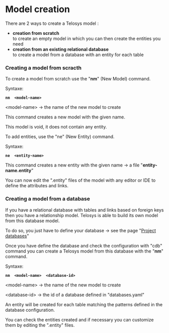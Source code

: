 # Model creation

There are 2 ways to create a Telosys model :&#x20;

* **creation from scratch** \
  to create an empty model in which you can then create the entities you need&#x20;
* **creation from an existing relational database** \
  to create a model from a database with an entity for each table



### Creating a model from scracth&#x20;

To create a model from scratch use the "**nm**" (New Model) command.

Syntaxe:

**`nm  <model-name>`**&#x20;

&#x20;     \<model-name>   -> the name of the new model to create

This command creates a new model with the given name.

This model is void, it does not contain any entity.

To add entities, use the "ne" (New Entity) command.

Syntaxe:

**`ne  <entity-name>`**&#x20;

This command creates a new entity with the given name -> a file "**entity-name.entity**"

You can now edit the ".entity" files of the model with any editor or IDE to define the attributes and links.



### Creating a model from a database

If you have a relational database with tables and links based on foreign keys then you have a relationship model.  Telosys is able to build its own model from this  database model.

To do so, you just have to define your database -> see the page "[Project databases](../project-databases.md)"

Once you have define the database and check the configuration with "cdb" command you can create a Telosys model from this database with the "**nm**" command.

Syntaxe:

**`nm  <model-name>  <database-id>`**

&#x20;     \<model-name>   -> the name of the new model to create

&#x20;     \<database-id>   -> the id of a database defined in "databases.yaml"

An entity will be created for each table matching the patterns defined in the database configuration.

You can check the entities created and if necessary you can customize them by editing the ".entity" files.&#x20;



